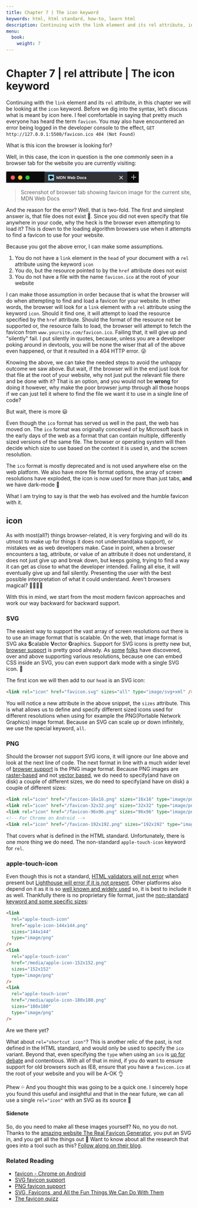 ```yaml
---
title: Chapter 7 | The icon keyword
keywords: html, html standard, how-to, learn html
description: Continuing with the link element and its rel attribute, in this chapter we will be looking at the icon keyword.
menu:
  book:
    weight: 7
---
```


# Chapter 7 | rel attribute | The icon keyword

Continuing with the `link` element and its `rel` attribute, in this chapter we will be looking at the `icon` keyword. Before we dig into the syntax, let’s discuss what is meant by icon here. I feel comfortable in saying that pretty much everyone has heard the term `favicon`. You may also have encountered an error being logged in the developer console to the effect, `GET http://127.0.0.1:5500/favicon.ico 404 (Not Found)`

What is this icon the browser is looking for?

Well, in this case, the icon in question is the one commonly seen in a browser tab for the website you are currently visiting:

![Screenshot showing a Firefox tab with the MDN Web Docs logo favicon](./fx-favicon.png)

> Screenshot of browser tab showing favicon image for the current site, MDN Web Docs

And the reason for the error? Well, that is two-fold. The first and simplest answer is, that file does not exist 😬. Since you did not even specify that file anywhere in your code, why the heck is the browser even attempting to load it? This is down to the loading algorithm browsers use when it attempts to find a favicon to use for your website.

Because you got the above error, I can make some assumptions.

1. You do not have a `link` element in the `head` of your document with a `rel` attribute using the keyword `icon`
2. You do, but the resource pointed to by the `href` attribute does not exist
3. You do not have a file with the name `favicon.ico` at the root of your website

I can make those assumption in order because that is what the browser will do when attempting to find and load a favicon for your website. In other words, the browser will look for a `link` element with a `rel` attribute using the keyword `icon`. Should it find one, it will attempt to load the resource specified by the `href` attribute. Should the format of the resource not be supported or, the resource fails to load, the browser will attempt to fetch the favicon from `www.yoursite.com/favicon.ico`. Failing that, it will give up and "silently" fail. I put silently in quotes, because, unless you are a developer poking around in devtools, you will be none the wiser that all of the above even happened, or that it resulted in a 404 HTTP error. 😜

Knowing the above, we can take the needed steps to avoid the unhappy outcome we saw above. But wait, if the browser will in the end just look for that file at the root of your website, why not just put the relevant file there and be done with it? That is an option, and you would not be **wrong** for doing it however, why make the poor browser jump through all those hoops if we can just tell it where to find the file we want it to use in a single line of code?

But wait, there is more 😃

Even though the `ico` format has served us well in the past, the web has moved on. The `ico` format was originally conceived of by Microsoft back in the early days of the web as a format that can contain multiple, differently sized versions of the same file. The browser or operating system will then decide which size to use based on the context it is used in, and the screen resolution.

The `ico` format is mostly deprecated and is not used anywhere else on the web platform. We also have more file format options, the array of screen resolutions have exploded, the icon is now used for more than just tabs, **and** we have dark-mode 🌚

What I am trying to say is that the web has evolved and the humble favicon with it.

## icon

As with most(all?) things browser-related, it is very forgiving and will do its utmost to make up for things it does not understand(aka support), or mistakes we as web developers make. Case in point, when a browser encounters a tag, attribute, or value of an attribute it does not understand, it does not just give up and break down, but keeps going, trying to find a way it can get as close to what the developer intended. Failing all else, it will eventually give up and fail silently. Presenting the user with the best possible interpretation of what it could understand. Aren't browsers magical? 🧙‍♂️🧙‍♀️

With this in mind, we start from the most modern favicon approaches and work our way backward for backward support.

### SVG

The easiest way to support the vast array of screen resolutions out there is to use an image format that is scalable. On the web, that image format is SVG aka **S**calable **V**ector **G**raphics. Support for SVG icons is pretty new but, [browser support](https://caniuse.com/#feat=link-icon-svg) is pretty good already. As [some](https://blog.tomayac.com/2019/09/21/prefers-color-scheme-in-svg-favicons-for-dark-mode-icons/) [folks](https://bugs.chromium.org/p/chromium/issues/detail?id=294179#c72) have discovered, over and above supporting various resolutions, because one can embed CSS inside an SVG, you can even support dark mode with a single SVG icon. 🤯

The first icon we will then add to our `head` is an SVG icon:

```html
<link rel="icon" href="favicon.svg" sizes="all" type="image/svg+xml" />
```

You will notice a new attribute in the above snippet, the `sizes` attribute. This is what allows us to define and specify different sized icons used for different resolutions when using for example the PNG(Portable Network Graphics) image format. Because an SVG can scale up or down infinitely, we use the special keyword, `all`.

### PNG

Should the browser not support SVG icons, it will ignore our line above and look at the next line of code. The next format in line with a much wider level of [browser support](https://caniuse.com/#feat=link-icon-png) is the PNG image format. Because PNG images are [raster-based](https://developer.mozilla.org/en-US/docs/Glossary/Raster_image) and not [vector based](https://www.adobe.com/africa/creativecloud/design/discover/vector-file.html), we do need to specify(and have on disk) a couple of different sizes, we do need to specify(and have on disk) a couple of different sizes:

```html
<link rel="icon" href="/favicon-16x16.png" sizes="16x16" type="image/png" />
<link rel="icon" href="/favicon-32x32.png" sizes="32x32" type="image/png" />
<link rel="icon" href="/favicon-96x96.png" sizes="96x96" type="image/png" />
<!-- For Chrome on Android -->
<link rel="icon" href="/favicon-192x192.png" sizes="192x192" type="image/png" />
```

That covers what is defined in the HTML standard. Unfortunately, there is one more thing we do need. The non-standard `apple-touch-icon` keyword for `rel`.

### apple-touch-icon

Even though this is not a standard, [HTML validators will not error](https://github.com/validator/validator/issues/433#issuecomment-268984140) when present but [Lighthouse will error if it is not present](https://web.dev/apple-touch-icon/). Other platforms also depend on it as it is so [well known and widely used](https://github.com/h5bp/html5-boilerplate/blob/master/src/index.html#L16) so, it is best to include it as well. Thankfully there is no proprietary file format, just the [non-standard keyword and some specific sizes](https://developer.apple.com/library/archive/documentation/AppleApplications/Reference/SafariWebContent/ConfiguringWebApplications/ConfiguringWebApplications.html):

```html
<link
  rel="apple-touch-icon"
  href="apple-icon-144x144.png"
  sizes="144x144"
  type="image/png"
/>
<link
  rel="apple-touch-icon"
  href="/media/apple-icon-152x152.png"
  sizes="152x152"
  type="image/png"
/>
<link
  rel="apple-touch-icon"
  href="/media/apple-icon-180x180.png"
  sizes="180x180"
  type="image/png"
/>
```

Are we there yet?

What about `rel="shortcut icon"`? This is another relic of the past, is not defined in the HTML standard, and would only be used to specify the `ico` variant. Beyond that, even specifying the `type` when using an `ico` is [up for debate](https://stackoverflow.com/questions/13827325/correct-mime-type-for-favicon-ico) and contentious. With all of that in mind, if you do want to ensure support for old browsers such as IE8, ensure that you have a `favicon.ico` at the root of your website and you will be A-OK 👌

Phew 💦 And you thought this was going to be a quick one. I sincerely hope you found this useful and insightful and that in the near future, we can all use a single `rel="icon"` with an SVG as its source 🤞

#### Sidenote

So, do you need to make all these images yourself? No, no you do not. Thanks to the [amazing website The Real Favicon Generator](https://realfavicongenerator.net/), you put an SVG in, and you get all the things out 🎊 Want to know about all the research that goes into a tool such as this? [Follow along on their blog](https://realfavicongenerator.net/blog/).

### Related Reading

- [favicon - Chrome on Android](https://realfavicongenerator.net/blog/android-chrome-and-its-favicon/)
- [SVG favicon support](https://caniuse.com/#feat=link-icon-svg)
- [PNG favicon support](https://caniuse.com/#feat=link-icon-png)
- [SVG, Favicons, and All the Fun Things We Can Do With Them](https://css-tricks.com/svg-favicons-and-all-the-fun-things-we-can-do-with-them/)
- [The favicon quizz](https://css-tricks.com/favicon-quiz/)
